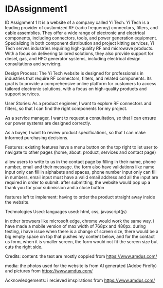 # IDAssignment1
ID Assignment 1
It is a website of a company called Yi Tech. Yi Tech is a leading provider of customized RF (radio frequency) connectors, filters, and cable assemblies. They offer a wide range of electronic and electrical components, including connectors, tools, and power generation equipment. Specializing in both component distribution and project kitting services, Yi Tech serves industries requiring high-quality RF and microwave products. With a focus on delivering tailored solutions, they also provide support for diesel, gas, and HFO generator systems, including electrical design consultations and servicing.


Design Process: 
The Yi Tech website is designed for professionals in industries that require RF connectors, filters, and related components. Its goal is to provide a comprehensive online platform for customers to access tailored electronic solutions, with a focus on high-quality products and support services.

User Stories:
As a product engineer, I want to explore RF connectors and filters, so that I can find the right components for my project.

As a service manager, I want to request a consultation, so that I can ensure our power systems are designed correctly.

As a buyer, I want to review product specifications, so that I can make informed purchasing decisions.


Features:
existing features
have a menu button on the top right to let user to navigate to other pages (home, about, product, services and contact page)

allow users to write to us in the contact page by filling in their name, phone number, email and their message. the form also have validations like name input only can fill in alphabets and spaces, phone number input only can fill in numbers, email input must have a valid email address and all the input are required in order to submit. after submitting, the website would pop up a thank you for your submission and a close button

features left to implement:
having to order the product straight away inside the website.


Technologies Used:
languages used: html, css, javascript(js)

in other browsers like microsoft edge, chrome would work the same way. i have made a mobile version of max width of 768px and 480px. 
during testing, i have issue when there is a change of screen size, there would be a big empty space on top that pushes my content below, and for the contact us form, when it is smaller screen, the form would not fit the screen size but cuts the right side. 


Credits:
content:
the text are mostly coppied from https://www.amdus.com/

media:
the photos used for the website is from AI generated (Adobe Firefly) and pictures from https://www.amdus.com/

Acknowledgements:
i recieved imspirations from https://www.amdus.com/
